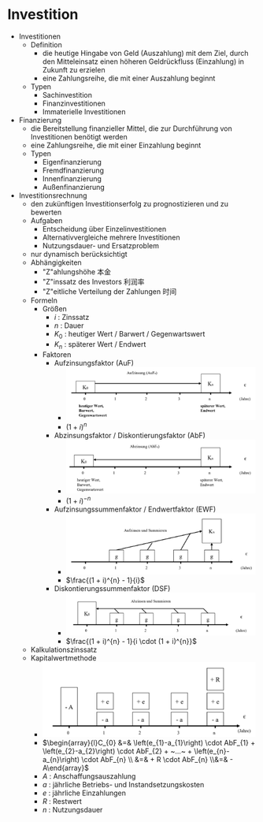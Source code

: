# Investition 
- Investitionen 
	- Definition 
		- die heutige Hingabe von Geld (Auszahlung) mit dem Ziel, durch den Mitteleinsatz einen höheren Geldrückfluss (Einzahlung) in Zukunft zu erzielen 
		- eine Zahlungsreihe, die mit einer Auszahlung beginnt 
	- Typen 
		- Sachinvestition 
		- Finanzinvestitionen 
		- Immaterielle Investitionen 
- Finanzierung 
	- die Bereitstellung finanzieller Mittel, die zur Durchführung von Investitionen benötigt werden 
	- eine Zahlungsreihe, die mit einer Einzahlung beginnt 
	- Typen 
		- Eigenfinanzierung 
		- Fremdfinanzierung 
		- Innenfinanzierung 
		- Außenfinanzierung 
- Investitionsrechnung 
	- den zukünftigen Investitionserfolg zu prognostizieren und zu bewerten 
	- Aufgaben 
		- Entscheidung über Einzelinvestitionen 
		- Alternativvergleiche mehrere Investitionen 
		- Nutzungsdauer- und Ersatzproblem 
	- nur dynamisch berücksichtigt 
	- Abhängigkeiten 
		- "Z"ahlungshöhe 本金 
		- "Z"inssatz des Investors 利润率 
		- "Z"eitliche Verteilung der Zahlungen 时间 
	- Formeln 
		- Größen 
			- $i$ : Zinssatz 
			- $n$ : Dauer 
			- $K_{0}$ : heutiger Wert / Barwert / Gegenwartswert 
			- $K_{n}$ : späterer Wert / Endwert 
		- Faktoren 
			- Aufzinsungsfaktor (AuF) 
				- <img src="https://github.com/ICH-BIN-HXM/images_BWL/blob/main/Snipaste_2023-12-11_15-52-37.png?raw=" width="400" /> 
				- $(1 + i)^{n}$ 
			- Abzinsungsfaktor / Diskontierungsfaktor (AbF) 
				- <img src="https://github.com/ICH-BIN-HXM/images_BWL/blob/main/Snipaste_2023-12-11_15-53-26.png?raw=" width="400" /> 
				- $(1 + i)^{-n}$ 
			- Aufzinsungssummenfaktor / Endwertfaktor (EWF) 
				- <img src="https://github.com/ICH-BIN-HXM/images_BWL/blob/main/Snipaste_2023-12-11_15-54-18.png?raw=" width="400" /> 
				- $\frac{(1 + i)^{n} - 1}{i}$ 
			- Diskontierungssummenfaktor (DSF) 
				- <img src="https://github.com/ICH-BIN-HXM/images_BWL/blob/main/Snipaste_2023-12-11_15-55-14.png?raw=" width="400" /> 
				- $\frac{(1 + i)^{n} - 1}{i \cdot (1 + i)^{n}}$ 
	- Kalkulationszinssatz 
	- Kapitalwertmethode 
		- <img src="https://github.com/ICH-BIN-HXM/images_BWL/blob/main/Snipaste_2023-12-11_16-12-31.png?raw=" width="600" /> 
		- $\begin{array}{l}C_{0} &=& \left(e_{1}-a_{1}\right) \cdot AbF_{1} + \left(e_{2}-a_{2}\right) \cdot AbF_{2} + ~...~ + \left(e_{n}-a_{n}\right) \cdot AbF_{n} \\ &=& + R \cdot AbF_{n} \\&=& - A\end{array}$ 
		- $A$ : Anschaffungsauszahlung 
		- $a$ : jährliche Betriebs- und Instandsetzungskosten 
		- $e$ : jährliche Einzahlungen 
		- $R$ : Restwert 
		- $n$ : Nutzungsdauer 
